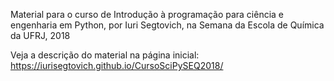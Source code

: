 Material para o curso de Introdução à programação para ciência e engenharia em Python, por Iuri Segtovich, na Semana da Escola de Química da UFRJ, 2018

Veja a descrição do material na página inicial:  https://iurisegtovich.github.io/CursoSciPySEQ2018/
